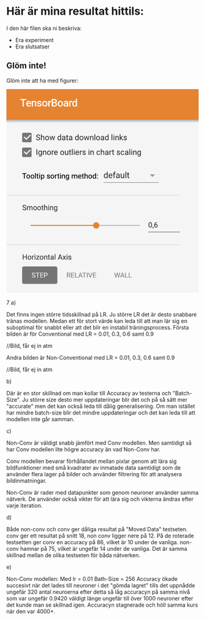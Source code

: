 # Här är mina resultat hittils:

I den här filen ska ni beskriva:
- Era experiment
- Era slutsatser

## Glöm inte!

Glöm inte att ha med figurer:

![TensorBoard download](fig/TensorBoardDownload.png "Glöm inte att kryssa i 'Show data download links' så att ni kan ladda ner era filer.")


7
a) 

Det finns ingen större tidsskillnad på LR. Ju större LR det är desto snabbare tränas modellen.
Medan ett för stort värde kan leda till att man lär sig en suboptimal för snabbt eller att det blir en instabil träningsprocess.
Första bilden är för Conventional med LR = 0.01, 0.3, 0.6 samt 0.9  


//Bild, får ej in atm

Andra bilden är Non-Conventional med LR = 0.01, 0.3, 0.6 samt 0.9 

//Bild, får ej in atm


b) 

Där är en stor skillnad om man kollar till Accuracy av testerna och "Batch-Size". Ju större size desto mer uppdateringar blir det och på så sätt mer "accurate" men det kan också leda till dålig generalisering. 
Om man istället har mindre batch-size blir det mindre uppdateringar och det kan leda till att modellen inte går samman. 

c) 

Non-Conv är väldigt snabb jämfört med Conv modellen. Men samtidigt så har Conv modellen lite högre accuracy än vad Non-Conv har. 

Conv modellen bevarar förhållandet mellan pixlar genom att lära sig bildfunktioner med små kvadrater av inmatade data samtidigt som de använder flera lager på bilder och använder filtrering för att analysera bildinmatningar.  

Non-Conv är rader med datapunkter som genom neuroner använder samma nätverk. De använder också vikter för att lära sig och vikterna ändras efter varje iteration. 

d) 

Både non-conv och conv ger dåliga resultat på "Moved Data" testseten. conv ger ett resultat på snitt 18, non conv ligger nere på 12. På de roterade testsetten ger conv en accuracy på 86, vilket är 10 under de vanliga. non-conv hamnar på 75, vilket är ungefär 14 under de vanliga. 
Det är samma skillnad mellan de olika testseten för båda nätverken. 

e) 

Non-Conv modellen:
Med lr = 0.01
Bath-Size = 256
Accuracy ökade succesivt när det lades till neuroner i det "gömda lagret" tills det uppnådde ungefär 320 antal neuroerna efter detta så låg accuracyn på samma nivå som var ungefär 
0.9420 väldigt länge ungefär till över 1000 neuroner efter det kunde man se skillnad igen. Accuracyn stagnerade och höll samma kurs när den var 4000+.